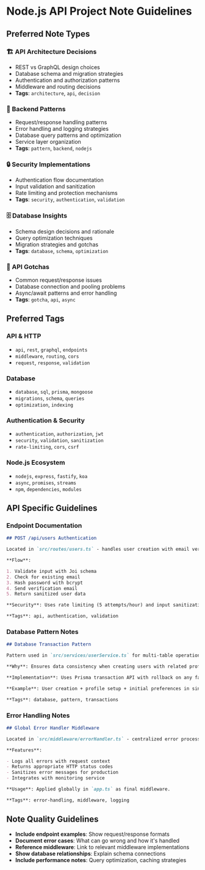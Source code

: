 # Node.js API Project Note Guidelines

## Preferred Note Types

### 🏗️ API Architecture Decisions

- REST vs GraphQL design choices
- Database schema and migration strategies
- Authentication and authorization patterns
- Middleware and routing decisions
- **Tags**: `architecture`, `api`, `decision`

### 🔧 Backend Patterns

- Request/response handling patterns
- Error handling and logging strategies
- Database query patterns and optimization
- Service layer organization
- **Tags**: `pattern`, `backend`, `nodejs`

### 🔒 Security Implementations

- Authentication flow documentation
- Input validation and sanitization
- Rate limiting and protection mechanisms
- **Tags**: `security`, `authentication`, `validation`

### 🗄️ Database Insights

- Schema design decisions and rationale
- Query optimization techniques
- Migration strategies and gotchas
- **Tags**: `database`, `schema`, `optimization`

### 🐛 API Gotchas

- Common request/response issues
- Database connection and pooling problems
- Async/await patterns and error handling
- **Tags**: `gotcha`, `api`, `async`

## Preferred Tags

### API & HTTP

- `api`, `rest`, `graphql`, `endpoints`
- `middleware`, `routing`, `cors`
- `request`, `response`, `validation`

### Database

- `database`, `sql`, `prisma`, `mongoose`
- `migrations`, `schema`, `queries`
- `optimization`, `indexing`

### Authentication & Security

- `authentication`, `authorization`, `jwt`
- `security`, `validation`, `sanitization`
- `rate-limiting`, `cors`, `csrf`

### Node.js Ecosystem

- `nodejs`, `express`, `fastify`, `koa`
- `async`, `promises`, `streams`
- `npm`, `dependencies`, `modules`

## API Specific Guidelines

### Endpoint Documentation

```markdown
## POST /api/users Authentication

Located in `src/routes/users.ts` - handles user creation with email verification.

**Flow**:

1. Validate input with Joi schema
2. Check for existing email
3. Hash password with bcrypt
4. Send verification email
5. Return sanitized user data

**Security**: Uses rate limiting (5 attempts/hour) and input sanitization.

**Tags**: api, authentication, validation
```

### Database Pattern Notes

```markdown
## Database Transaction Pattern

Pattern used in `src/services/userService.ts` for multi-table operations.

**Why**: Ensures data consistency when creating users with related profile data.

**Implementation**: Uses Prisma transaction API with rollback on any failure.

**Example**: User creation + profile setup + initial preferences in single transaction.

**Tags**: database, pattern, transactions
```

### Error Handling Notes

```markdown
## Global Error Handler Middleware

Located in `src/middleware/errorHandler.ts` - centralized error processing.

**Features**:

- Logs all errors with request context
- Returns appropriate HTTP status codes
- Sanitizes error messages for production
- Integrates with monitoring service

**Usage**: Applied globally in `app.ts` as final middleware.

**Tags**: error-handling, middleware, logging
```

## Note Quality Guidelines

- **Include endpoint examples**: Show request/response formats
- **Document error cases**: What can go wrong and how it's handled
- **Reference middleware**: Link to relevant middleware implementations
- **Show database relationships**: Explain schema connections
- **Include performance notes**: Query optimization, caching strategies
